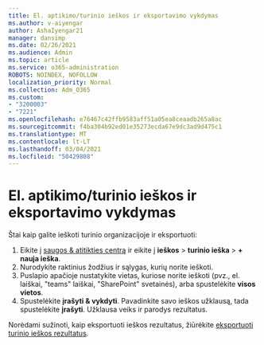```yaml
---
title: El. aptikimo/turinio ieškos ir eksportavimo vykdymas
ms.author: v-aiyengar
author: AshaIyengar21
manager: dansimp
ms.date: 02/26/2021
ms.audience: Admin
ms.topic: article
ms.service: o365-administration
ROBOTS: NOINDEX, NOFOLLOW
localization_priority: Normal
ms.collection: Adm_O365
ms.custom:
- "3200003"
- "7221"
ms.openlocfilehash: e76467c42ffb9583aff51a05ea8ceaadb265a8ac
ms.sourcegitcommit: f4ba304b92ed01e35273ecda67e9dc3ad9d475c1
ms.translationtype: MT
ms.contentlocale: lt-LT
ms.lasthandoff: 03/04/2021
ms.locfileid: "50429808"
---
```

# <a name="perform-an-ediscoverycontent-search-and-export"></a>El. aptikimo/turinio ieškos ir eksportavimo vykdymas

Štai kaip galite ieškoti turinio organizacijoje ir eksportuoti:

1. Eikite į [saugos & atitikties centrą](https://go.microsoft.com/fwlink/?linkid=2086958) ir eikite į **ieškos**  >  **turinio ieška**  >  **+ nauja ieška**.
1. Nurodykite raktinius žodžius ir sąlygas, kurių norite ieškoti.
1. Puslapio apačioje nustatykite vietas, kuriose norite ieškoti (pvz., el. laiškai, "teams" laiškai, "SharePoint" svetainės), arba spustelėkite **visos vietos**.
1. Spustelėkite **įrašyti & vykdyti**. Pavadinkite savo ieškos užklausą, tada spustelėkite **įrašyti**. Užklausa veiks ir parodys rezultatus.

Norėdami sužinoti, kaip eksportuoti ieškos rezultatus, žiūrėkite [eksportuoti turinio ieškos rezultatus](https://go.microsoft.com/fwlink/?linkid=2102118).

